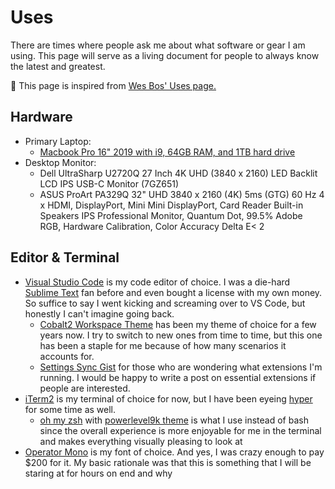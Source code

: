 # Uses

There are times where people ask me about what software or gear I am using. This page will serve as a living document for people to always know the latest and greatest.

<p class="mt-3">
🎩 This page is inspired from <a href="https://wesbos.com/uses/">Wes Bos' Uses page.</a>
</p>

## Hardware

- Primary Laptop:
  - [Macbook Pro 16" 2019 with i9, 64GB RAM, and 1TB hard drive](https://www.apple.com/macbook-pro/)
- Desktop Monitor:
  - Dell UltraSharp U2720Q 27 Inch 4K UHD (3840 x 2160) LED Backlit LCD IPS USB-C Monitor (7GZ651)
  - ASUS ProArt PA329Q 32" UHD 3840 x 2160 (4K) 5ms (GTG) 60 Hz 4 x HDMI, DisplayPort, Mini Mini DisplayPort, Card Reader Built-in Speakers IPS Professional Monitor, Quantum Dot, 99.5% Adobe RGB, Hardware Calibration, Color Accuracy Delta E< 2


## Editor & Terminal

- [Visual Studio Code](https://code.visualstudio.com/) is my code editor of choice. I was a die-hard [Sublime Text](http://sublimetext.com/) fan before and even bought a license with my own money. So suffice to say I went kicking and screaming over to VS Code, but honestly I can't imagine going back.
  - [Cobalt2 Workspace Theme](https://github.com/wesbos/cobalt2-vscode) has been my theme of choice for a few years now. I try to switch to new ones from time to time, but this one has been a staple for me because of how many scenarios it accounts for.
  - [Settings Sync Gist](https://gist.github.com/Akkireddy/49f33096bedcb0ab0b088232104a546b) for those who are wondering what extensions I'm running. I would be happy to write a post on essential extensions if people are interested.
- [iTerm2](https://iterm2.com/) is my terminal of choice for now, but I have been eyeing [hyper](https://hyper.is/) for some time as well.
  - [oh my zsh](https://ohmyz.sh/) with [powerlevel9k theme](https://github.com/bhilburn/powerlevel9k) is what I use instead of bash since the overall experience is more enjoyable for me in the terminal and makes everything visually pleasing to look at
- [Operator Mono](http://www.typography.com/fonts/operator/overview/) is my font of choice. And yes, I was crazy enough to pay \$200 for it. My basic rationale was that this is something that I will be staring at for hours on end and why

